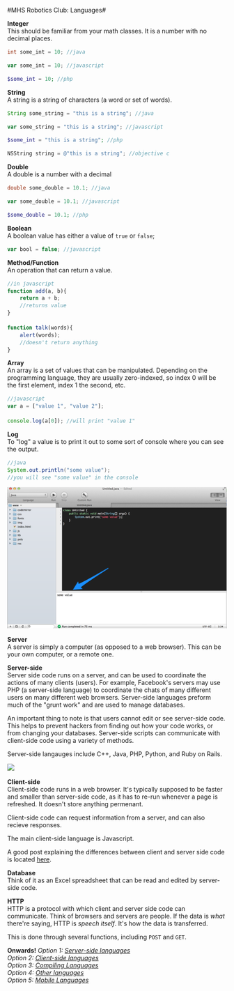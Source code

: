 #MHS Robotics Club: Languages#

<b>Integer</b><br/>
This should be familiar from your math classes. It is a number with no decimal places.

```java
int some_int = 10; //java
```

```javascript
var some_int = 10; //javascript
```

```php
$some_int = 10; //php
```

<b>String</b><br/>
A string is a string of characters (a word or set of words).

```java
String some_string = "this is a string"; //java
```

```javascript
var some_string = "this is a string"; //javascript
```

```php
$some_int = "this is a string"; //php
```

```objective-c
NSString string = @"this is a string"; //objective c
```

<b>Double</b><br/>
A double is a number with a decimal

```java
double some_double = 10.1; //java
```

```javascript
var some_double = 10.1; //javascript
```

```php
$some_double = 10.1; //php
```

<b>Boolean</b><br/>
A boolean value has either a value of `true` or `false`;

```javascript
var bool = false; //javascript
```

<b>Method/Function</b><br/>
An operation that can return a value.

```javascript
//in javascript
function add(a, b){
    return a + b;
    //returns value
}

function talk(words){
    alert(words);
    //doesn't return anything
}
```

<b>Array</b><br/>
An array is a set of values that can be manipulated. Depending on the programming language, they are usually zero-indexed, so index 0 will be the first element, index 1 the second, etc.

```javascript
//javascript
var a = ["value 1", "value 2"];

console.log(a[0]); //will print "value 1"
```

<b>Log</b><br/>
To "log" a value is to print it out to some sort of console where you can see the output.

```java
//java
System.out.println("some value");
//you will see "some value" in the console
```

<img src="term_1.png">

<b>Server</b><br/>
A server is simply a computer (as opposed to a web browser). This can be your own computer, or a remote one.

<b>Server-side</b><br/>
Server side code runs on a server, and can be used to coordinate the actions of many clients (users). For example, Facebook's servers may use PHP (a server-side language) to coordinate the chats of many different users on many different web browsers. Server-side languages preform much of the "grunt work" and are used to manage databases.

An important thing to note is that users cannot edit or see server-side code. This helps to prevent hackers from finding out how your code works, or from changing your databases. Server-side scripts can communicate with client-side code using a variety of methods.

Server-side langauges include C++, Java, PHP, Python, and Ruby on Rails.

<img src="http://www.e-cartouche.ch/content_reg/cartouche/interactiv/en/image/interactivity/server_side.jpg">

<b>Client-side</b><br/>
Client-side code runs in a web browser. It's typically supposed to be faster and smaller than server-side code, as it has to re-run whenever a page is refreshed. It doesn't store anything permenant.

Client-side code can request information from a server, and can also recieve responses.

The main client-side language is Javascript.

A good post explaining the differences between client and server side code is located <a href="http://programmers.stackexchange.com/questions/171203/what-are-the-difference-between-server-side-and-client-side-programming">here</a>.

<b>Database</b><br/>
Think of it as an Excel spreadsheet that can be read and edited by server-side code.

<b>HTTP</b><br/>
HTTP is a protocol with which client and server side code can communicate. Think of browsers and servers are people. If the data is <i>what</i> there're saying, HTTP is <i>speech itself</i>. It's how the data is transferred.

This is done through several functions, including `POST` and `GET`.

<b>Onwards!</b>
<i>Option 1: <a href="server.md">Server-side languages</a></i><br/>
<i>Option 2: <a href="client.md">Client-side languages</a></i><br/>
<i>Option 3: <a href="compile.md">Compiling Languages</a></b><br/>
<i>Option 4: <a href="other.md">Other languages</a></i><br/>
<i>Option 5: <a href="mobile.md">Mobile Languages</a></i>

